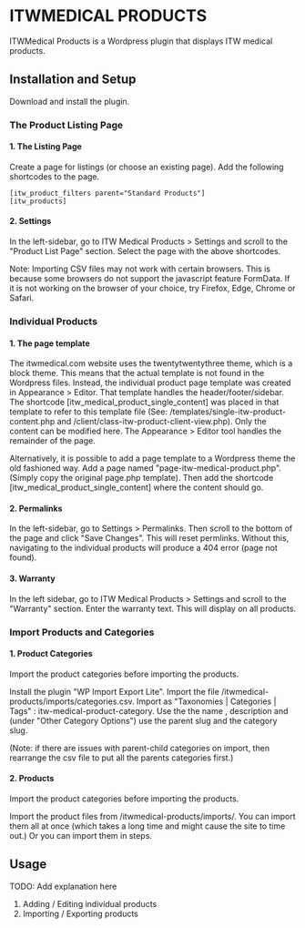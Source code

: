 # ITWMEDICAL PRODUCTS 

ITWMedical Products is a Wordpress plugin that displays ITW medical products.
 
 
 
## Installation and Setup

Download and install the plugin. 

### The Product Listing Page 

#### 1. The Listing Page 

Create a page for listings (or choose an existing page). Add the following shortcodes to the page. 

```
[itw_product_filters parent="Standard Products"]
[itw_products]
```
 
#### 2. Settings 

In the left-sidebar, go to ITW Medical Products > Settings and scroll to the "Product List Page" section. Select the page with the above shortcodes. 

Note: Importing CSV files may not work with certain browsers. This is because some browsers do not support the javascript feature FormData. If it is not working on the browser of your choice, try Firefox, Edge, Chrome or Safari. 
 
 
### Individual Products 

#### 1. The page template 

The itwmedical.com website uses the twentytwentythree theme, which is a block theme. This means that the actual template is not found in the Wordpress files. Instead, the individual product page template was created in Appearance > Editor. That template handles the header/footer/sidebar. The shortcode [itw_medical_product_single_content] was placed in that template to refer to this template file (See: /templates/single-itw-product-content.php and /client/class-itw-product-client-view.php). Only the content can be modified here. The Appearance > Editor tool handles the remainder of the page.

Alternatively, it is possible to add a page template to a Wordpress theme the old fashioned way. Add a page named "page-itw-medical-product.php". (Simply copy the original page.php template). Then add the shortcode [itw_medical_product_single_content] where the content should go. 

#### 2. Permalinks 

In the left-sidebar, go to Settings > Permalinks. Then scroll to the bottom of the page and click "Save Changes". This will reset permlinks. Without this, navigating to the individual products will produce a 404 error (page not found).

#### 3. Warranty 

In the left sidebar, go to ITW Medical Products > Settings and scroll to the "Warranty" section. Enter the warranty text. This will display on all products. 
 
 
 
### Import Products and Categories

#### 1. Product Categories 

Import the product categories before importing the products. 

Install the plugin "WP Import Export Lite". Import the file /itwmedical-products/imports/categories.csv. Import as "Taxonomies | Categories | Tags" : itw-medical-product-category. Use the the name , description and (under "Other Category Options") use the parent slug and the category slug. 

(Note: if there are issues with parent-child categories on import, then rearrange the csv file to put all the parents categories first.)

#### 2. Products 

Import the product categories before importing the products. 

Import the product files from /itwmedical-products/imports/. You can import them all at once (which takes a long time and might cause the site to time out.) Or you can import them in steps. 
 
 
 
## Usage 

TODO: Add explanation here 
1. Adding / Editing individual products 
2. Importing / Exporting products 
